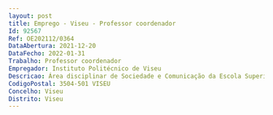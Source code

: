 ```yaml
--- 
layout: post
title: Emprego - Viseu - Professor coordenador
Id: 92567
Ref: OE202112/0364
DataAbertura: 2021-12-20
DataFecho: 2022-01-31
Trabalho: Professor coordenador
Empregador: Instituto Politécnico de Viseu
Descricao: Área disciplinar de Sociedade e Comunicação da Escola Superior de Educação de Viseu. Ao professor coordenador competem as funções constantes no artigo 2.º A e artigo 3.º n.º 5 do ECPDESP.
CodigoPostal: 3504-501 VISEU
Concelho: Viseu
Distrito: Viseu
--- 
```

